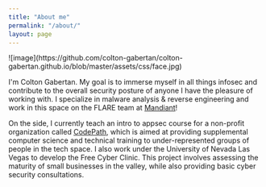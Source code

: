```yaml
---
title: "About me"
permalink: "/about/"
layout: page
---
```


<div class="large">
  ![image](https://github.com/colton-gabertan/colton-gabertan.github.io/blob/master/assets/css/face.jpg)
</div>

I'm Colton Gabertan. My goal is to immerse myself in all things infosec and contribute to the overall security posture of anyone I have the pleasure of working with. I specialize in malware analysis & reverse engineering and work in this space on the FLARE team at [Mandiant]!

On the side, I currently teach an intro to appsec course for a non-profit organization called [CodePath], which is aimed at providing supplemental computer science and technical training to under-represented groups of people in the tech space. I also work under the University of Nevada Las Vegas to develop the Free Cyber Clinic. This project involves assessing the maturity of small businesses in the valley, while also providing basic cyber security consultations.

[Mandiant]: https://www.mandiant.com/
[CodePath]: https://codepath.org/
